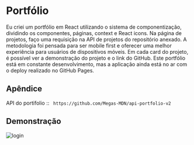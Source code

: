 # Portfólio

Eu criei um portfólio em React utilizando o sistema de componentização, dividindo os componentes, páginas, context e React icons. Na página de projetos, faço uma requisição na API de projetos do repositório anexado. A metodologia foi pensada para ser mobile first e oferecer uma melhor experiência para usuários de dispositivos móveis. Em cada card do projeto, é possível ver a demonstração do projeto e o link do GitHub. Este portfólio está em constante desenvolvimento, mas a aplicação ainda está no ar com o deploy realizado no GitHub Pages.

## Apêndice

API do portifolio :: ` https://github.com/Megas-MDN/api-portfolio-v2`

## Demonstração

![login]()
